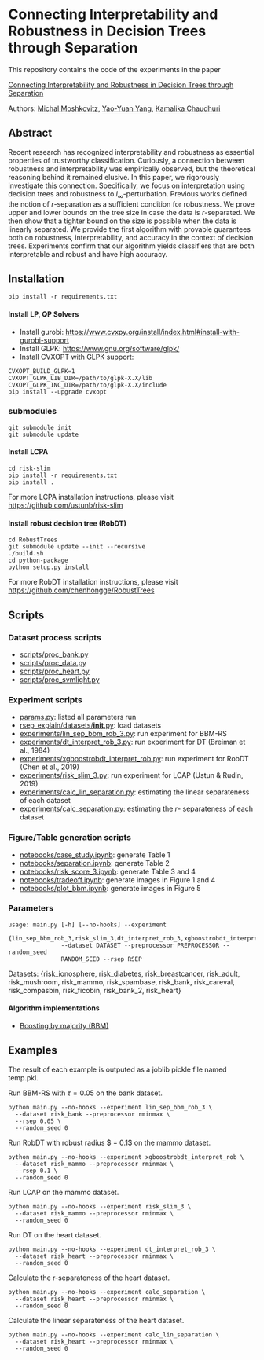 # Connecting Interpretability and Robustness in Decision Trees through Separation

This repository contains the code of the experiments in the paper

[Connecting Interpretability and Robustness in Decision Trees through Separation](https://arxiv.org/abs/2102.07048)

Authors: [Michal Moshkovitz](https://sites.google.com/view/michal-moshkovitz), [Yao-Yuan Yang](https://github.com/yangarbiter/), [Kamalika Chaudhuri](http://cseweb.ucsd.edu/~kamalika/)

## Abstract

Recent research has recognized interpretability and robustness as essential properties of trustworthy classification. Curiously, a connection between robustness and interpretability was empirically observed, but the theoretical reasoning behind it remained elusive. In this paper, we rigorously investigate this connection. Specifically, we focus on interpretation using decision trees and robustness to $l_\infty$-perturbation. Previous works defined the notion of $r$-separation as a sufficient condition for robustness. We prove upper and lower bounds on the tree size in case the data is $r$-separated. We then show that a tighter bound on the size is possible when the data is linearly separated. We provide the first algorithm with provable guarantees both on robustness, interpretability, and accuracy in the context of decision trees. Experiments confirm that our algorithm yields classifiers that are both interpretable and robust and have high accuracy.

## Installation

```
pip install -r requirements.txt
```

#### Install LP, QP Solvers

- Install gurobi: https://www.cvxpy.org/install/index.html#install-with-gurobi-support
- Install GLPK: https://www.gnu.org/software/glpk/
- Install CVXOPT with GLPK support:
```
CVXOPT_BUILD_GLPK=1
CVXOPT_GLPK_LIB_DIR=/path/to/glpk-X.X/lib
CVXOPT_GLPK_INC_DIR=/path/to/glpk-X.X/include
pip install --upgrade cvxopt
```

### submodules

```
git submodule init
git submodule update
```

#### Install LCPA

```
cd risk-slim
pip install -r requirements.txt
pip install .
```

For more LCPA installation instructions, please visit https://github.com/ustunb/risk-slim


#### Install robust decision tree (RobDT)

```
cd RobustTrees
git submodule update --init --recursive
./build.sh
cd python-package
python setup.py install
```

For more RobDT installation instructions, please visit https://github.com/chenhongge/RobustTrees

## Scripts

### Dataset process scripts

- [scripts/proc_bank.py](scripts/proc_bank.py)
- [scripts/proc_data.py](scripts/proc_data.py)
- [scripts/proc_heart.py](scripts/proc_heart.py)
- [scripts/proc_svmlight.py](scripts/proc_svmlight.py)

### Experiment scripts

- [params.py](params.py): listed all parameters run
- [rsep_explain/datasets/__init__.py](rsep_explain/datasets/__init__.py): load datasets
- [experiments/lin_sep_bbm_rob_3.py](experiments/lin_sep_bbm_rob_3.py): run experiment for BBM-RS
- [experiments/dt_interpret_rob_3.py](experiments/dt_interpret_rob_3.py): run experiment for DT (Breiman et al., 1984)
- [experiments/xgboostrobdt_interpret_rob.py](experiments/xgboostrobdt_interpret_rob.py): run experiment for RobDT (Chen et al., 2019)
- [experiments/risk_slim_3.py](experiments/risk_slim_3.py): run experiment for LCAP (Ustun & Rudin, 2019)
- [experiments/calc_lin_separation.py](experiments/calc_lin_separation.py): estimating the linear separateness of each dataset
- [experiments/calc_separation.py](experiments/calc_separation.py): estimating the $r$- separateness of each dataset

### Figure/Table generation scripts
- [notebooks/case_study.ipynb](notebooks/case_study.ipynb): generate Table 1
- [notebooks/separation.ipynb](notebooks/separation.ipynb): generate Table 2
- [notebooks/risk_score_3.ipynb](notebooks/risk_score_3.ipynb): generate Table 3 and 4
- [notebooks/tradeoff.ipynb](notebooks/tradeoff.ipynb): generate images in Figure 1 and 4
- [notebooks/plot_bbm.ipynb](notebooks/plot_bbm.ipynb): generate images in Figure 5

### Parameters

```
usage: main.py [-h] [--no-hooks] --experiment
               {lin_sep_bbm_rob_3,risk_slim_3,dt_interpret_rob_3,xgboostrobdt_interpret_rob,calc_lin_separation,calc_separation}
               --dataset DATASET --preprocessor PREPROCESSOR --random_seed
               RANDOM_SEED --rsep RSEP
```

Datasets: {risk_ionosphere, risk_diabetes, risk_breastcancer, risk_adult, risk_mushroom, risk_mammo,
risk_spambase, risk_bank, risk_careval, risk_compasbin, risk_ficobin, risk_bank_2, risk_heart}


#### Algorithm implementations

- [Boosting by majority (BBM)](rsep_explain/models/boosting/boosting_by_majority.py)


## Examples

The result of each example is outputed as a joblib pickle file named temp.pkl.

Run BBM-RS with $\tau = 0.05$ on the bank dataset.
```
python main.py --no-hooks --experiment lin_sep_bbm_rob_3 \
  --dataset risk_bank --preprocessor rminmax \
  --rsep 0.05 \
  --random_seed 0
```

Run RobDT with robust radius $ = 0.1$ on the mammo dataset.
```
python main.py --no-hooks --experiment xgboostrobdt_interpret_rob \
  --dataset risk_mammo --preprocessor rminmax \
  --rsep 0.1 \
  --random_seed 0
```

Run LCAP on the mammo dataset.
```
python main.py --no-hooks --experiment risk_slim_3 \
  --dataset risk_mammo --preprocessor rminmax \
  --random_seed 0
```

Run DT on the heart dataset.
```
python main.py --no-hooks --experiment dt_interpret_rob_3 \
  --dataset risk_heart --preprocessor rminmax \
  --random_seed 0
```

Calculate the r-separateness of the heart dataset.
```
python main.py --no-hooks --experiment calc_separation \
  --dataset risk_heart --preprocessor rminmax \
  --random_seed 0
```

Calculate the linear separateness of the heart dataset.
```
python main.py --no-hooks --experiment calc_lin_separation \
  --dataset risk_heart --preprocessor rminmax \
  --random_seed 0
```
